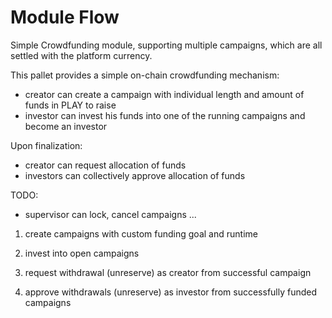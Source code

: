 # Module Flow

Simple Crowdfunding module, supporting multiple campaigns, which are all settled with the platform currency.

This pallet provides a simple on-chain crowdfunding mechanism:
- creator can create a campaign with individual length and amount of funds in PLAY to raise
- investor can invest his funds into one of the running campaigns and become an investor

Upon finalization:
- creator can request allocation of funds
- investors can collectively approve allocation of funds

TODO:
- supervisor can lock, cancel campaigns
...

1. create campaigns with custom funding goal and runtime
2. invest into open campaigns

3. request withdrawal (unreserve) as creator from successful campaign
4. approve withdrawals (unreserve) as investor from successfully funded campaigns
